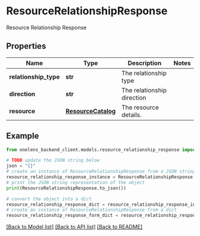 # ResourceRelationshipResponse

Resource Relationship Response

## Properties

Name | Type | Description | Notes
------------ | ------------- | ------------- | -------------
**relationship_type** | **str** | The relationship type | 
**direction** | **str** | The relationship direction | 
**resource** | [**ResourceCatalog**](ResourceCatalog.md) | The resource details. | 

## Example

```python
from onelens_backend_client.models.resource_relationship_response import ResourceRelationshipResponse

# TODO update the JSON string below
json = "{}"
# create an instance of ResourceRelationshipResponse from a JSON string
resource_relationship_response_instance = ResourceRelationshipResponse.from_json(json)
# print the JSON string representation of the object
print(ResourceRelationshipResponse.to_json())

# convert the object into a dict
resource_relationship_response_dict = resource_relationship_response_instance.to_dict()
# create an instance of ResourceRelationshipResponse from a dict
resource_relationship_response_form_dict = resource_relationship_response.from_dict(resource_relationship_response_dict)
```
[[Back to Model list]](../README.md#documentation-for-models) [[Back to API list]](../README.md#documentation-for-api-endpoints) [[Back to README]](../README.md)


